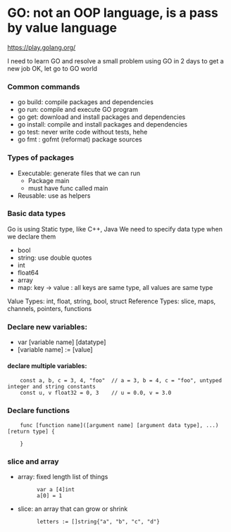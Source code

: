 # GO: not an OOP language, is a pass by value language

https://play.golang.org/

I need to learn GO and resolve a small problem using GO in 2 days to get a new job
OK, let go to GO world

### Common commands
- go build: compile packages and dependencies
- go run: compile and execute GO program
- go get: download and install packages and dependencies
- go install: compile and install packages and dependencies
- go test: never write code without tests, hehe
- go fmt :  gofmt (reformat) package sources

### Types of packages
- Executable: generate files that we can run
    - Package main
    - must have func called main
- Reusable: use as helpers

### Basic data types
Go is using Static type, like C++, Java
We need to specify data type when we declare them
- bool
- string: use double quotes 
- int
- float64
- array
- map: key -> value : all keys are same type, all values are same type

Value Types: int, float, string, bool, struct
Reference Types: slice, maps, channels, pointers, functions


### Declare new variables:
- var [variable name] [datatype]
- [variable name] := [value]

#### declare multiple variables:
        const a, b, c = 3, 4, "foo"  // a = 3, b = 4, c = "foo", untyped integer and string constants
        const u, v float32 = 0, 3    // u = 0.0, v = 3.0

### Declare functions
        
        func [function name]([argument name] [argument data type], ...) [return type] {

        }
### slice and array
- array: fixed length list of things

            var a [4]int
            a[0] = 1

- slice: an array that can grow or shrink

            letters := []string{"a", "b", "c", "d"}